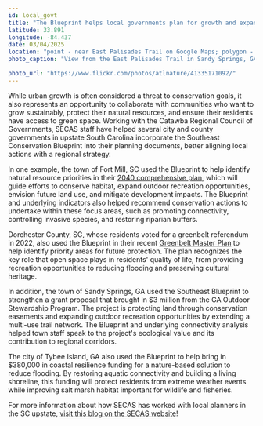 ```yaml
---
id: local_govt
title: "The Blueprint helps local governments plan for growth and expand recreation access"
latitude: 33.891
longitude: -84.437
date: 03/04/2025
location: "point - near East Palisades Trail on Google Maps; polygon - Sandy Springs GA boundary"
photo_caption: "View from the East Palisades Trail in Sandy Springs, GA. Photo: Shawn Taylor/Flickr, CC BY 2.0."

photo_url: "https://www.flickr.com/photos/atlnature/41335171092/"
---
```


While urban growth is often considered a threat to conservation goals, it also represents an opportunity to collaborate with communities who want to grow sustainably, protect their natural resources, and ensure their residents have access to green space. Working with the Catawba Regional Council of Governments, SECAS staff have helped several city and county governments in upstate South Carolina incorporate the Southeast Conservation Blueprint into their planning documents, better aligning local actions with a regional strategy.


In one example, the town of Fort Mill, SC used the Blueprint to help identify natural resource priorities in their [2040 comprehensive plan](https://fortmillsc.gov/DocumentCenter/View/326/2040-Comprehensive-Plan-PDF), which will guide efforts to conserve habitat, expand outdoor recreation opportunities, envision future land use, and mitigate development impacts. The Blueprint and underlying indicators also helped recommend conservation actions to undertake within these focus areas, such as promoting connectivity, controlling invasive species, and restoring riparian buffers.


Dorchester County, SC, whose residents voted for a greenbelt referendum in 2022, also used the Blueprint in their recent [Greenbelt Master Plan](https://www.dorchestercountysc.gov/home/showpublisheddocument/24675/638539778522770000) to help identify priority areas for future protection. The plan recognizes the key role that open space plays in residents' quality of life, from providing recreation opportunities to reducing flooding and preserving cultural heritage.


In addition, the town of Sandy Springs, GA used the Southeast Blueprint to strengthen a grant proposal that brought in $3 million from the GA Outdoor Stewardship Program. The project is protecting land through conservation easements and expanding outdoor recreation opportunities by extending a multi-use trail network. The Blueprint and underlying connectivity analysis helped town staff speak to the project's ecological value and its contribution to regional corridors.


The city of Tybee Island, GA also used the Blueprint to help bring in $380,000 in coastal resilience funding for a nature-based solution to reduce flooding. By restoring aquatic connectivity and building a living shoreline, this funding will protect residents from extreme weather events while improving salt marsh habitat important for wildlife and fisheries.


For more information about how SECAS has worked with local planners in the SC upstate, [visit this blog on the SECAS website](https://secassoutheast.org/2021/05/25/The-Southeast-Blueprint-helps-inform-local-planning-in-the-heart-of-the-Southern-megalopolis.html)!

